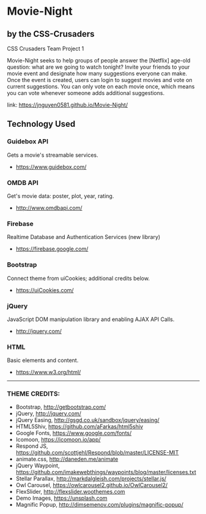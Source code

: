 # Movie-Night
## by the CSS-Crusaders
CSS Crusaders Team Project 1

Movie-Night seeks to help groups of people answer the [Netflix] age-old question: what are we going to watch tonight?
Invite your friends to your movie event and designate how many suggestions everyone can make.  Once the event is created, users can login to suggest movies and vote on current suggestions.  You can only vote on each movie once, which means you can vote whenever someone adds additional suggestions.

link: https://jnguyen0581.github.io/Movie-Night/

## Technology Used

### Guidebox API
Gets a movie's streamable services.
- https://www.guidebox.com/

### OMDB API
Get's movie data: poster, plot, year, rating.
- http://www.omdbapi.com/

### Firebase
Realtime Database and Authentication Services (new library)
- https://firebase.google.com/

### Bootstrap
Connect theme from uiCookies; additional credits below.
- https://uiCookies.com/ 

### jQuery
JavaScript DOM manipulation library and enabling AJAX API Calls.
- http://jquery.com/

### HTML
Basic elements and content.
- https://www.w3.org/html/

--- 
### THEME CREDITS:
- Bootstrap, http://getbootstrap.com/
- jQuery, http://jquery.com/
- jQuery Easing, http://gsgd.co.uk/sandbox/jquery/easing/
- HTML5Shiv, https://github.com/aFarkas/html5shiv
- Google Fonts, https://www.google.com/fonts/
- Icomoon, https://icomoon.io/app/
- Respond JS, https://github.com/scottjehl/Respond/blob/master/LICENSE-MIT
- animate.css, http://daneden.me/animate
- jQuery Waypoint, https://github.com/imakewebthings/waypoints/blog/master/licenses.txt
- Stellar Parallax, http://markdalgleish.com/projects/stellar.js/
- Owl Carousel, https://owlcarousel2.github.io/OwlCarousel2/
- FlexSlider, http://flexslider.woothemes.com
- Demo Images, https://unsplash.com
- Magnific Popup, http://dimsemenov.com/plugins/magnific-popup/